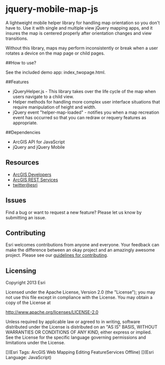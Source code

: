 jquery-mobile-map-js
=================

A lightweight mobile helper library for handling map orientation so you don't have to. Use it with single and multiple view jQuery mapping apps, and it insures the map is centered properly after orientation changes and view transitions.

Without this library, maps may perform inconsistently or break when a user rotates a device on the map page or child pages. 

##How to use?

See the included demo app: index_twopage.html.
		
##Features

* jQueryHelper.js - This library takes over the life cycle of the map when users navigate to a child view. 
* Helper methods for handling more complex user interface situations that require manipulation of height and width.
* jQuery event "helper-map-loaded" - notifies you when a map recreation event has occurred so that you can redraw or requery features as appropriate.


##Dependencies
* ArcGIS API for JavaScript
* jQuery and jQuery Mobile

## Resources

* [ArcGIS Developers](http://developers.arcgis.com)
* [ArcGIS REST Services](http://resources.arcgis.com/en/help/arcgis-rest-api/)
* [twitter@esri](http://twitter.com/esri)

## Issues

Find a bug or want to request a new feature?  Please let us know by submitting an issue.

## Contributing

Esri welcomes contributions from anyone and everyone. Your feedback can make the difference between an okay project and an amazingly awesome project. Please see our [guidelines for contributing](https://github.com/esri/contributing).


## Licensing
Copyright 2013 Esri

Licensed under the Apache License, Version 2.0 (the "License");
you may not use this file except in compliance with the License.
You may obtain a copy of the License at

   http://www.apache.org/licenses/LICENSE-2.0

Unless required by applicable law or agreed to in writing, software
distributed under the License is distributed on an "AS IS" BASIS,
WITHOUT WARRANTIES OR CONDITIONS OF ANY KIND, either express or implied.
See the License for the specific language governing permissions and
limitations under the License.

[](Esri Tags: ArcGIS Web Mapping Editing FeatureServices Offline)
[](Esri Language: JavaScript)


